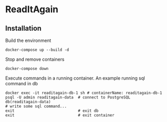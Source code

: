 # ReadItAgain
## Installation
Build the environment
```
docker-compose up --build -d
```
Stop and remove containers
```
docker-compose down
```
Execute commands in a running container.
An example running sql command in db
```
docker exec -it readitagain-db-1 sh # containerName: readitagain-db-1
psql -U admin readitagain-data  # connect to PostgreSQL db(readitagain-data)
# write some sql command...
exit                            # exit db
exit                            # exit container
```

